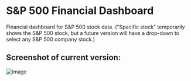 # S&P 500 Financial Dashboard
Financial dashboard for S&P 500 stock data.
("Specific stock" temporarily shows the S&P 500 stock, but a future version will have a drop-down to select any S&P 500 company stock.)

## Screenshot of current version:
![image](https://user-images.githubusercontent.com/64146287/198892679-7223cbb3-be74-4d21-b91a-31fc0fe37296.png)
